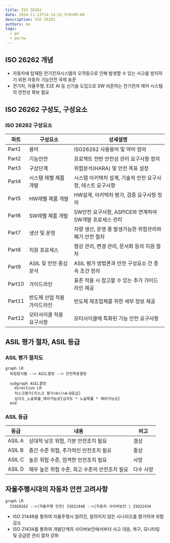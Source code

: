 ```yaml
---
title: ISO 26262
date: 2024-11-23T14:14:32.579+09:00
description: ISO 26262
authors: me
tags:
  - pe
  - pe/sw 
---
```


## ISO 26262 개념

- 자동차에 탑재된 전기전자시스템의 오작동으로 인해 발생할 수 있는 사고를 방지하기 위한 자동차 기능안전 국제 표준
- 전기차, 자율주행, E2E AI 등 신기술 도입으로 SW 비준하는 전기전자 제어 시스템의 안전성 확보 필요

## ISO 26262 구성도, 구성요소

### ISO 26262 구성요소

| 파트 | 구성요소 | 상세설명 |
| --- | --- | --- |
| Part1 | 용어 | ISO26262 사용용어 및 약어 정의 |
| Part2 | 기능안전 | 프로젝트 전반 안전성 관리 요구사항 정의 |
| Part3 | 구상단계 | 위험분석(HARA) 및 안전 목표 설정 |
| Part4 | 시스템 레벨 제품 개발 | 시스템 아키텍처 설계, 기술적 안전 요구사항, 테스트 요구사항 |
| Part5 | HW레벨 제품 개발 | HW설계, 아키텍처 평가, 검증 요구사항 정의 |
| Part6 | SW레벨 제품 개발 | SW안전 요구사항, ASPICE와 연계하여 SW개발 프로세스 관리 |
| Part7 | 생산 및 운영 | 차량 생산, 운영 중 발생가능한 위험관리와 폐기 안전 절차 |
| Part8 | 지원 프로세스 | 형상 관리, 변경 관리, 문서화 등의 지원 절차 |
| Part9 | ASIL 및 안전 중심 분석 | ASIL 평가 방법론과 안전 구성요소 간 종속 조건 정의 |
| Part10 | 가이드라인 | 표준 적용 시 참고할 수 있는 추가 가이드라인 제공 |
| Part11 | 반도체 산업 적용 가이드라인 | 반도체 제조업체를 위한 세부 정보 제공 |
| Part12 | 모터사이클 적용 요구사항 | 모터사이클에 특화된 기능 안전 요구사항 |

## ASIL 평가 절차, ASIL 등급

### ASIL 평가 절차도

```mermaid
graph LR
  위험원식별 --> ASIL결정 --> 안전목표결정

  subgraph ASIL결정
    direction LR
    리스크평가[리스크 평가<br/>A~D등급]
    심각도_노출확률_제어가능성[심각도 * 노출확률 * 제어가능성]
  end
```

### ASIL 등급

| 등급 | 내용 | 비고 |
| --- | --- | --- |
| ASIL A | 상대적 낮은 위험, 기본 안전조치 필요 | 경상 |
| ASIL B | 중간 수준 위험, 추가적인 안전조치 필요 | 중상 |
| ASIL C | 높은 위험 수준, 엄격한 안전조치 필요 | 사망 |
| ASIL D | 매우 높은 위험 수준, 최고 수준의 안전조치 필요 | 다수 사망 |

## 자율주행시대의 자동차 안전 고려사항

```mermaid
graph LR
  ISO26262 -->|자율주행 안전| ISO21448 -->|자동차 사이버보안 | ISO21434
```

- ISO 21448을 통하여 자율주행시 알려진, 알려지지 않은 시나리오를 평가하여 위험 감소
- ISO 21434를 통하여 개발단계의 사이버보안에서부터 사고 대응, 복구, 모니터링 및 공급망 관리 절차 강화
